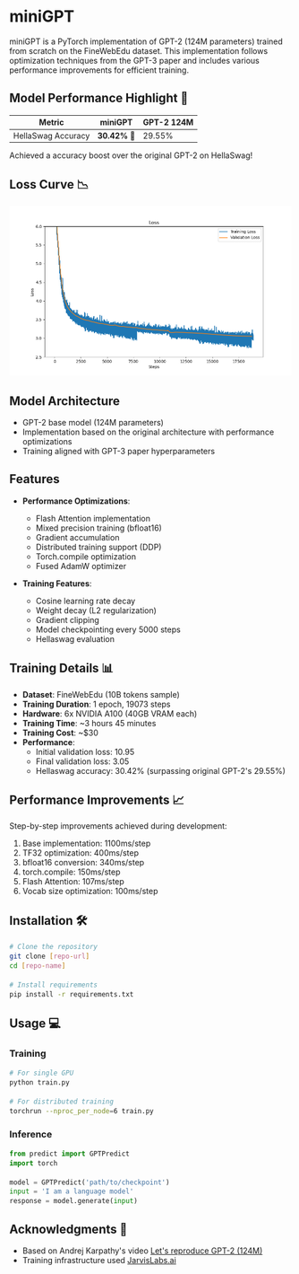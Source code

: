 # miniGPT

miniGPT is a PyTorch implementation of GPT-2 (124M parameters) trained from scratch on the FineWebEdu dataset. This implementation follows optimization techniques from the GPT-3 paper and includes various performance improvements for efficient training.


## Model Performance Highlight 🚀
| Metric   | **miniGPT** | GPT-2 124M |
|----------|---------------|----------------|
| HellaSwag Accuracy | **30.42%** 🎯 | 29.55% |


Achieved a accuracy boost over the original GPT-2 on HellaSwag!

## Loss Curve 📉
![Training Loss](assets/loss_curve.png)



## Model Architecture 

- GPT-2 base model (124M parameters)
- Implementation based on the original architecture with performance optimizations
- Training aligned with GPT-3 paper hyperparameters

## Features 

- **Performance Optimizations**:
  - Flash Attention implementation
  - Mixed precision training (bfloat16)
  - Gradient accumulation
  - Distributed training support (DDP)
  - Torch.compile optimization
  - Fused AdamW optimizer
  
- **Training Features**:
  - Cosine learning rate decay
  - Weight decay (L2 regularization)
  - Gradient clipping
  - Model checkpointing every 5000 steps
  - Hellaswag evaluation

## Training Details 📊

- **Dataset**: FineWebEdu (10B tokens sample)
- **Training Duration**: 1 epoch, 19073 steps
- **Hardware**: 6x NVIDIA A100 (40GB VRAM each)
- **Training Time**: ~3 hours 45 minutes
- **Training Cost**: ~$30 
- **Performance**:
  - Initial validation loss: 10.95
  - Final validation loss: 3.05
  - Hellaswag accuracy: 30.42% (surpassing original GPT-2's 29.55%)

## Performance Improvements 📈

Step-by-step improvements achieved during development:
1. Base implementation: 1100ms/step
2. TF32 optimization: 400ms/step
3. bfloat16 conversion: 340ms/step
4. torch.compile: 150ms/step
5. Flash Attention: 107ms/step
6. Vocab size optimization: 100ms/step

## Installation 🛠️

```bash
# Clone the repository
git clone [repo-url]
cd [repo-name]

# Install requirements
pip install -r requirements.txt
```

## Usage 💻

### Training

```bash
# For single GPU
python train.py

# For distributed training
torchrun --nproc_per_node=6 train.py
```

### Inference

```python
from predict import GPTPredict
import torch

model = GPTPredict('path/to/checkpoint')
input = 'I am a language model'
response = model.generate(input)
```

## Acknowledgments 🙏

- Based on Andrej Karpathy's video [ Let's reproduce GPT-2 (124M)](https://www.youtube.com/watch?v=l8pRSuU81PU)
- Training infrastructure used [JarvisLabs.ai](https://jarvislabs.ai/)
